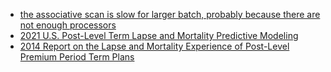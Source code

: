 * [the associative scan is slow for larger batch, probably because there are not enough processors](https://github.com/google/jax/discussions/9856)
* [2021 U.S. Post-Level Term Lapse and Mortality Predictive Modeling](https://www.soa.org/4aab4c/globalassets/assets/files/resources/research-report/2021/2021-plt-predictive-modeling-report.pdf)
* [2014 Report on the Lapse and Mortality Experience of Post-Level Premium Period Term Plans](https://www.soa.org/493807/globalassets/assets/files/research/exp-study/research-2014-post-level-shock-report.pdf)
